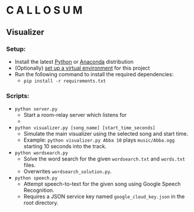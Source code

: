 # C A L L O S U M
## Visualizer

### Setup:

- Install the latest [Python](https://www.python.org/) or [Anaconda](https://www.anaconda.com/) distribution
- (Optionally)
  [set up a virtual environment](https://www.geeksforgeeks.org/set-up-virtual-environment-for-python-using-anaconda/)
  for this project
- Run the following command to install the required dependencies:
    - `pip install -r requirements.txt`

### Scripts:

- `python server.py`
    - Start a room-relay server which listens for 
    - 
- `python visualizer.py [song_name] [start_time_seconds]`
    - Simulate the main visualizer using the selected song and start time.
    - Example: `python visualizer.py Abba 10` plays `music/Abba.ogg` starting 10 seconds into the track.
- `python wordsearch.py`
    - Solve the word search for the given `wordsearch.txt` and `words.txt` files.
    - Overwrites `wordsearch_solution.py`.
- `python speech.py`
    - Attempt speech-to-text for the given song using Google Speech Recognition.
    - Requires a JSON service key named `google_cloud_key.json` in the root directory.
